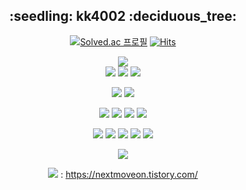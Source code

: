 <div align=center>
 <h2>:seedling: kk4002 :deciduous_tree:</h2>

[![Solved.ac
프로필](http://mazassumnida.wtf/api/mini/generate_badge?boj=kk4002)](https://solved.ac/kk4002)
[![Hits](https://hits.seeyoufarm.com/api/count/incr/badge.svg?url=https%3A%2F%2Fgithub.com%2Fkk4002%2Fhit-counter&count_bg=%23000000&title_bg=%23000000&icon=github.svg&icon_color=%23E7E7E7&title=Github&edge_flat=false)](https://hits.seeyoufarm.com)


<!--![Anurag's GitHub stats](https://github-readme-stats.vercel.app/api?username=kk4002&show_icons=true&theme=transparent)-->
<!-- [![Top Langs](https://github-readme-stats.vercel.app/api/top-langs/?username=kk4002)](https://github.com/kk4002/github-readme-stats) -->
<!-- [![Top Langs](https://github-readme-stats.vercel.app/api/top-langs/?username=kk4002&layout=compact)](https://github.com/kk4002/github-readme-stats) -->
<img src="https://img.shields.io/badge/java-7952B3?style=flat-square&logo=java&logoColor=white"/>
<br>
<img src="https://img.shields.io/badge/IntelliJ IDEA-000000?style=flat-square&logo=IntelliJ IDEA&logoColor=white"/>
<img src="https://img.shields.io/badge/eclipse-2C2255?style=flat-square&logo=Eclipse IDE&logoColor=white"/>
<img src="https://img.shields.io/badge/Visual Studio Code-007ACC?style=flat-square&logo=Visual Studio Code&logoColor=white"/> 

<img src="https://img.shields.io/badge/GitHub-181717?style=flat-square&logo=GitHub&logoColor=white"/> <img src="https://img.shields.io/badge/GitKraken-179287?style=flat-square&logo=GitKraken&logoColor=white"/>

<img src="https://img.shields.io/badge/Spring Boot-6DB33F?style=flat-square&logo=Spring Boot&logoColor=white"/> <img src="https://img.shields.io/badge/Thymeleaf-005F0F?style=flat-square&logo=Thymeleaf&logoColor=white"/> <img src="https://img.shields.io/badge/MyBatis-000000?style=flat-square&logo=&logoColor=white"/> <img src="https://img.shields.io/badge/MariaDB-003545?style=flat-square&logo=MariaDB&logoColor=white"/>

<img src="https://img.shields.io/badge/HTML5-E34F26?style=flat-square&logo=HTML5&logoColor=white"/> <img src="https://img.shields.io/badge/CSS3-1572B6?style=flat-square&logo=CSS3&logoColor=white"/> <img src="https://img.shields.io/badge/JavaScript-F7DF1E?style=flat-square&logo=JavaScript&logoColor=white"/> <img src="https://img.shields.io/badge/avajs-4B4B77?style=flat-square&logo=avajs&logoColor=white"/> <img src="https://img.shields.io/badge/Bootstrap-7952B3?style=flat-square&logo=Bootstrap&logoColor=white"/>
 
 <img src="https://img.shields.io/badge/Figma-F24E1E?style=flat-square&logo=Figma&logoColor=white"/>

<img src="https://img.shields.io/badge/-000000?style=flat-square&logo=Tistory&logoColor=white"/> : https://nextmoveon.tistory.com/

</div>
<!-- 
[![Solved.ac프로필](http://mazassumnida.wtf/api/v2/generate_badge?boj=kk4002)](https://solved.ac/kk4002)
<img src="http://mazandi.herokuapp.com/api?handle=kk4002&theme=warm"/> -->
<!-- - 👋 Hi, I’m @kk4002
- 👀 I’m interested in ...
- 🌱 I’m currently learning ...
- 💞️ I’m looking to collaborate on ...
- 📫 How to reach me ...
 -->
<!---
kk4002/kk4002 is a ✨ special ✨ repository because its `README.md` (this file) appears on your GitHub profile.
You can click the Preview link to take a look at your changes.
--->
